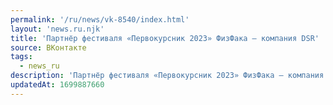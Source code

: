 ```yaml
---
permalink: '/ru/news/vk-8540/index.html'
layout: 'news.ru.njk'
title: 'Партнёр фестиваля «Первокурсник 2023» ФизФака – компания DSR'
source: ВКонтакте
tags:
  - news_ru
description: 'Партнёр фестиваля «Первокурсник 2023» ФизФака – компания DSR'
updatedAt: 1699887660
---
```

